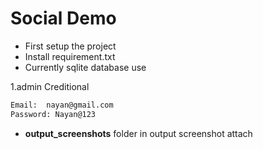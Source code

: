 
# Social Demo
- First setup the project
- Install requirement.txt
- Currently sqlite database use 



1.admin Creditional

```bash
Email: 	nayan@gmail.com
Password: Nayan@123

```


- **output_screenshots** folder in output screenshot attach
